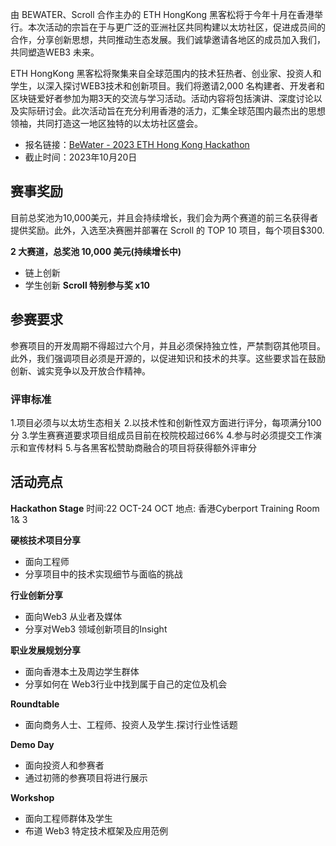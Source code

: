 由 BEWATER、Scroll 合作主办的 ETH HongKong 黑客松将于今年十月在香港举行。本次活动的宗旨在于与更广泛的亚洲社区共同构建以太坊社区，促进成员间的合作，分享创新思想，共同推动生态发展。我们诚挚邀请各地区的成员加入我们，共同塑造WEB3 未来。

ETH HongKong 黑客松将聚集来自全球范围内的技术狂热者、创业家、投资人和学生，以深入探讨WEB3技术和创新项目。我们将邀请2,000 名构建者、开发者和区块链爱好者参加为期3天的交流与学习活动。活动内容将包括演讲、深度讨论以及实际研讨会。此次活动旨在充分利用香港的活力，汇集全球范围内最杰出的思想领袖，共同打造这一地区独特的以太坊社区盛会。

- 报名链接：[BeWater - 2023 ETH Hong Kong Hackathon](https://build.bewater.xyz/en/campaigns/mUwy-2023ETH-HongKong-Hackathon)
- 截止时间：2023年10月20日

## 赛事奖励
目前总奖池为10,000美元，并且会持续增长，我们会为两个赛道的前三名获得者提供奖励。此外，入选至决赛圈并部署在 Scroll 的 TOP 10 项目，每个项目$300.

**2 大赛道，总奖池 10,000 美元(持续增长中)**
- 链上创新 
- 学生创新 
**Scroll 特别参与奖 x10** 


## 参赛要求
参赛项目的开发周期不得超过六个月，并且必须保持独立性，严禁剽窃其他项目。此外，我们强调项目必须是开源的，以促进知识和技术的共享。这些要求旨在鼓励创新、诚实竞争以及开放合作精神。


### 评审标准
1.项目必须与以太坊生态相关
2.以技术性和创新性双方面进行评分，每项满分100分
3.学生赛赛道要求项目组成员目前在校院校超过66%
4.参与时必须提交工作演示和宣传材料
5.与各黑客松赞助商融合的项目将获得额外评审分

## 活动亮点
**Hackathon Stage**
时间:22 OCT-24 OCT
地点: 香港Cyberport Training Room 1& 3

**硬核技术项目分享**
- 面向工程师
- 分享项目中的技术实现细节与面临的挑战

**行业创新分享**
- 面向Web3 从业者及媒体
- 分享对Web3 领域创新项目的Insight

**职业发展规划分享**
- 面向香港本土及周边学生群体
- 分享如何在 Web3行业中找到属于自己的定位及机会

**Roundtable**
- 面向商务人士、工程师、投资人及学生.探讨行业性话题

**Demo Day**
- 面向投资人和参赛者
- 通过初筛的参赛项目将进行展示

**Workshop**
- 面向工程师群体及学生
- 布道 Web3 特定技术框架及应用范例
